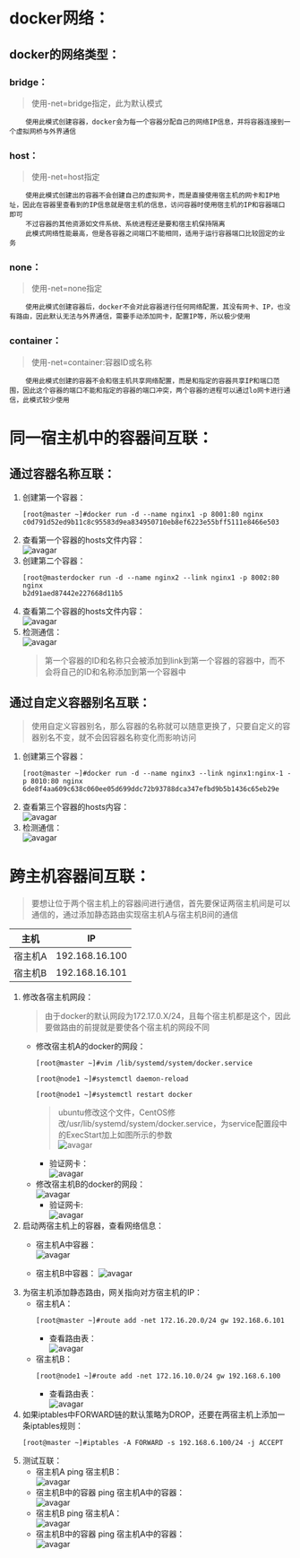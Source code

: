 # docker网络：
## docker的网络类型：
### bridge：
>使用-net=bridge指定，此为默认模式
```
    使用此模式创建容器，docker会为每一个容器分配自己的网络IP信息，并将容器连接到一个虚拟网桥与外界通信
```

### host：
>使用-net=host指定
```
    使用此模式创建出的容器不会创建自己的虚拟网卡，而是直接使用宿主机的网卡和IP地址，因此在容器里查看到的IP信息就是宿主机的信息，访问容器时使用宿主机的IP和容器端口即可
    不过容器的其他资源如文件系统、系统进程还是要和宿主机保持隔离
    此模式网络性能最高，但是各容器之间端口不能相同，适用于运行容器端口比较固定的业务
```
### none：
>使用-net=none指定
```
    使用此模式创建容器后，docker不会对此容器进行任何网络配置，其没有网卡、IP，也没有路由，因此默认无法与外界通信，需要手动添加网卡，配置IP等，所以极少使用
```
### container：
>使用-net=container:容器ID或名称
```
    使用此模式创建的容器不会和宿主机共享网络配置，而是和指定的容器共享IP和端口范围，因此这个容器的端口不能和指定的容器的端口冲突，两个容器的进程可以通过lo网卡进行通信，此模式较少使用
```
# 同一宿主机中的容器间互联：
## 通过容器名称互联：
1. 创建第一个容器：
    ```
    [root@master ~]#docker run -d --name nginx1 -p 8001:80 nginx
    c0d791d52ed9b11c8c95583d9ea834950710eb8ef6223e55bff5111e8466e503
    ```
2. 查看第一个容器的hosts文件内容：  
    ![avagar](https://github.com/aNswerO/note/blob/master/19th-week/pic/docker%E7%BD%91%E7%BB%9C/%E7%AC%AC%E4%B8%80%E4%B8%AA%E5%AE%B9%E5%99%A8hosts.png)  
3. 创建第二个容器：
    ```
    [root@masterdocker run -d --name nginx2 --link nginx1 -p 8002:80 nginx
    b2d91aed87442e227668d11b5
    ```
4. 查看第二个容器的hosts文件内容：  
    ![avagar](https://github.com/aNswerO/note/blob/master/19th-week/pic/docker%E7%BD%91%E7%BB%9C/%E7%AC%AC%E4%BA%8C%E4%B8%AA%E5%AE%B9%E5%99%A8hosts.png)  
5. 检测通信：  
    ![avagar](https://github.com/aNswerO/note/blob/master/19th-week/pic/docker%E7%BD%91%E7%BB%9C/2ping1.png)  
    >第一个容器的ID和名称只会被添加到link到第一个容器的容器中，而不会将自己的ID和名称添加到第一个容器中
## 通过自定义容器别名互联：
>使用自定义容器别名，那么容器的名称就可以随意更换了，只要自定义的容器别名不变，就不会因容器名称变化而影响访问
1. 创建第三个容器：
    ```
    [root@master ~]#docker run -d --name nginx3 --link nginx1:nginx-1 -p 8010:80 nginx
    6de8f4aa609c638c060ee05d699ddc72b93788dca347efbd9b5b1436c65eb29e
    ```
2. 查看第三个容器的hosts内容：  
    ![avagar](https://github.com/aNswerO/note/blob/master/19th-week/pic/docker%E7%BD%91%E7%BB%9C/%E7%AC%AC%E4%BA%8C%E4%B8%AA%E5%AE%B9%E5%99%A8hosts.png)  
3. 检测通信：  
    ![avagar](https://github.com/aNswerO/note/blob/master/19th-week/pic/docker%E7%BD%91%E7%BB%9C/3ping1%E5%88%AB%E5%90%8D.png)  
# 跨主机容器间互联：
>要想让位于两个宿主机上的容器间进行通信，首先要保证两宿主机间是可以通信的，通过添加静态路由实现宿主机A与宿主机B间的通信  

|主机|IP|
|--|--|
|宿主机A|192.168.16.100|
|宿主机B|192.168.16.101|

1. 修改各宿主机网段：
    >由于docker的默认网段为172.17.0.X/24，且每个宿主机都是这个，因此要做路由的前提就是要使各个宿主机的网段不同
    + 修改宿主机A的docker的网段：
        ```
        [root@master ~]#vim /lib/systemd/system/docker.service 

        [root@node1 ~]#systemctl daemon-reload 

        [root@node1 ~]#systemctl restart docker
        ```
        >ubuntu修改这个文件，CentOS修改/usr/lib/systemd/system/docker.service，为service配置段中的ExecStart加上如图所示的参数  
        ![avagar](https://github.com/aNswerO/note/blob/master/19th-week/pic/docker%E7%BD%91%E7%BB%9C/%E4%BF%AE%E6%94%B9A%E5%AE%BF%E4%B8%BB%E6%9C%BA%E7%BD%91%E6%AE%B5.png)  
        + 验证网卡：  
            ![avagar](https://github.com/aNswerO/note/blob/master/19th-week/pic/docker%E7%BD%91%E7%BB%9C/A%E7%BD%91%E5%8D%A1.png)              
    + 修改宿主机B的docker的网段：  
        ![avagar](https://github.com/aNswerO/note/blob/master/19th-week/pic/docker%E7%BD%91%E7%BB%9C/%E4%BF%AE%E6%94%B9B%E5%AE%BF%E4%B8%BB%E6%9C%BA%E7%BD%91%E6%AE%B5.png)  
        + 验证网卡:  
            ![avagar](https://github.com/aNswerO/note/blob/master/19th-week/pic/docker%E7%BD%91%E7%BB%9C/B%E7%BD%91%E5%8D%A1.png)  
2. 启动两宿主机上的容器，查看网络信息：
    + 宿主机A中容器：  
        ![avagar](https://github.com/aNswerO/note/blob/master/19th-week/pic/docker%E7%BD%91%E7%BB%9C/A%E4%B8%AD%E5%AE%B9%E5%99%A8IP.png)  

    + 宿主机B中容器：
        ![avagar](https://github.com/aNswerO/note/blob/master/19th-week/pic/docker%E7%BD%91%E7%BB%9C/B%E4%B8%AD%E5%AE%B9%E5%99%A8IP.png)  
3. 为宿主机添加静态路由，网关指向对方宿主机的IP：
    + 宿主机A：
        ```
        [root@master ~]#route add -net 172.16.20.0/24 gw 192.168.6.101
        ```
        + 查看路由表：  
            ![avagar](https://github.com/aNswerO/note/blob/master/19th-week/pic/docker%E7%BD%91%E7%BB%9C/A%E8%B7%AF%E7%94%B1%E8%A1%A8.png)  
    + 宿主机B：
        ```
        [root@node1 ~]#route add -net 172.16.10.0/24 gw 192.168.6.100
        ```
        + 查看路由表：  
            ![avagar](https://github.com/aNswerO/note/blob/master/19th-week/pic/docker%E7%BD%91%E7%BB%9C/B%E8%B7%AF%E7%94%B1%E8%A1%A8.png)  
4. 如果iptables中FORWARD链的默认策略为DROP，还要在两宿主机上添加一条iptables规则：
    ```
    [root@master ~]#iptables -A FORWARD -s 192.168.6.100/24 -j ACCEPT
    ```
5. 测试互联：
    + 宿主机A ping 宿主机B：  
        ![avagar](https://github.com/aNswerO/note/blob/master/19th-week/pic/docker%E7%BD%91%E7%BB%9C/ApingB.png)  
    + 宿主机B中的容器 ping 宿主机A中的容器：  
        ![avagar](https://github.com/aNswerO/note/blob/master/19th-week/pic/docker%E7%BD%91%E7%BB%9C/A%E4%B8%AD%E5%AE%B9%E5%99%A8pingB%E4%B8%AD%E5%AE%B9%E5%99%A8.png)  
    + 宿主机B ping 宿主机A：  
        ![avagar](https://github.com/aNswerO/note/blob/master/19th-week/pic/docker%E7%BD%91%E7%BB%9C/BpingA.png)  
    + 宿主机B中的容器 ping 宿主机A中的容器：  
        ![avagar](https://github.com/aNswerO/note/blob/master/19th-week/pic/docker%E7%BD%91%E7%BB%9C/B%E4%B8%AD%E5%AE%B9%E5%99%A8pingA%E5%AE%B9%E5%99%A8.png)  
